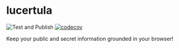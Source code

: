 # lucertula
![Test and Publish](https://github.com/dipasqualew/lucertula/workflows/Test%20and%20Publish/badge.svg)
[![codecov](https://codecov.io/gh/dipasqualew/lucertula/branch/master/graph/badge.svg)](https://codecov.io/gh/dipasqualew/lucertula)


Keep your public and secret information grounded in your browser!
